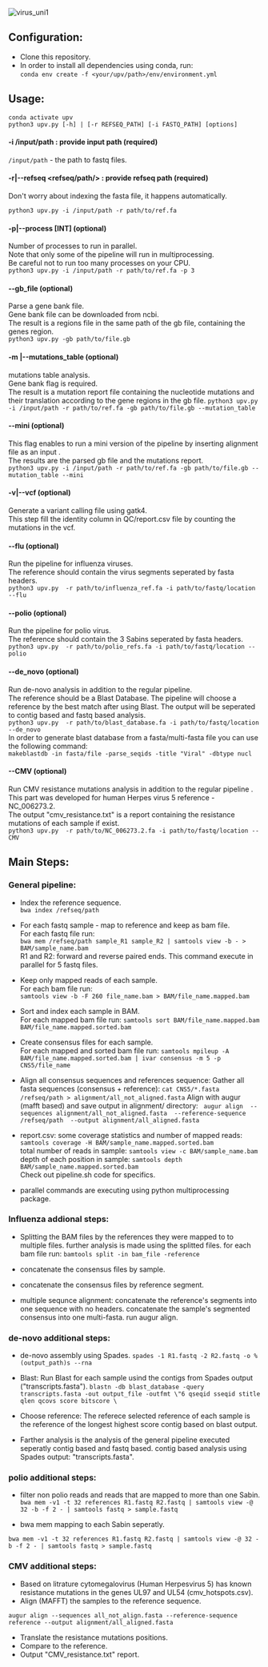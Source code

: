 ![virus_uni1](https://user-images.githubusercontent.com/73703947/182020376-e0a4fe89-ccc7-426a-8997-5cc282e051e3.jpg)

## Configuration:
* Clone this repository.
* In order to install all dependencies using conda, run: \
    `conda env create -f <your/upv/path>/env/environment.yml`
## Usage:
 `conda activate upv` \
 `python3 upv.py [-h] | [-r REFSEQ_PATH] [-i FASTQ_PATH] [options] `
#### -i /input/path : provide input path  (required)
`/input/path` - the path to fastq files.

#### -r|--refseq <refseq/path/> : provide refseq path (required)
Don't worry about indexing the fasta file, it happens automatically.

 `python3 upv.py -i /input/path -r path/to/ref.fa`

#### -p|--process [INT] (optional)
Number of processes to run in parallel. \
Note that only some of the pipeline will run in multiprocessing. \
Be careful not to run too many processes on your CPU. \
 `python3 upv.py -i /input/path -r path/to/ref.fa -p 3`

#### --gb_file (optional)
Parse a gene bank file. \
Gene bank file can be downloaded from ncbi. \
The result is a regions file in the same path of the gb file, containing the genes region. \
 `python3 upv.py -gb path/to/file.gb`

#### -m |--mutations_table (optional)
mutations table analysis. \
Gene bank flag is required. \
The result is a mutation report file containing the nucleotide mutations and their translation according to the gene regions in the gb file.
 `python3 upv.py -i /input/path -r path/to/ref.fa -gb path/to/file.gb --mutation_table`
 
#### --mini (optional)
This flag enables to run a mini version of the pipeline by inserting alignment file as an input . \
The results are the parsed gb file and the mutations report. \
 `python3 upv.py -i /input/path -r path/to/ref.fa -gb path/to/file.gb --mutation_table --mini`

#### -v|--vcf (optional)
Generate a variant calling file using gatk4. \
This step fill the identity column in QC/report.csv file by counting the mutations in the vcf.

#### --flu (optional)
Run the pipeline for influenza viruses. \
The reference should contain the virus segments seperated by fasta headers. \
 `python3 upv.py  -r path/to/influenza_ref.fa -i path/to/fastq/location --flu `
 
#### --polio (optional)
Run the pipeline for polio virus. \
The reference should contain the 3 Sabins seperated by fasta headers. \
 `python3 upv.py  -r path/to/polio_refs.fa -i path/to/fastq/location --polio `
 
#### --de_novo (optional)
Run de-novo analysis in addition to the regular pipeline. \
The reference should be a Blast Database. The pipeline will choose a reference by the best match after using Blast.
The output will be seperated to contig based and fastq based analysis. \
 `python3 upv.py  -r path/to/blast_database.fa -i path/to/fastq/location --de_novo ` \
In order to generate blast database from a fasta/multi-fasta file you can use the following command: \
`makeblastdb -in fasta/file -parse_seqids -title "Viral" -dbtype nucl`

#### --CMV (optional)
Run CMV resistance mutations analysis in addition to the regular pipeline . \
This part was developed for human Herpes virus 5 reference - NC_006273.2. \
The output "cmv_resistance.txt" is a report containing the resistance mutations of each sample if exist. \
 `python3 upv.py  -r path/to/NC_006273.2.fa -i path/to/fastq/location --CMV `

 
## Main Steps:

### General pipeline:

* Index the reference sequence. \
`bwa index /refseq/path`

* For each fastq sample - map to reference and keep as bam file. \
For each fastq file run: \
    `bwa mem /refseq/path sample_R1 sample_R2 | samtools view -b - > BAM/sample_name.bam` \
R1 and R2: forward and reverse paired ends.
This command execute in parallel for 5 fastq files.

* Keep only mapped reads of each sample. \
For each bam file run: \
    `samtools view -b -F 260 file_name.bam > BAM/file_name.mapped.bam` 

* Sort and index each sample in BAM. \
For each mapped bam file run:
    `samtools sort BAM/file_name.mapped.bam BAM/file_name.mapped.sorted.bam`
    
* Create consensus files for each sample. \
For each mapped and sorted bam file run:
    `samtools mpileup -A  BAM/file_name.mapped.sorted.bam | ivar consensus -m 5 -p CNS5/file_name`

* Align all consensus sequences and references sequence: 
Gather all fasta sequences (consensus + reference): 
    `cat CNS5/*.fasta /refseq/path > alignment/all_not_aligned.fasta` 
Align with augur (mafft based) and save output in alignment/ directory: 
  ` augur align 
  --sequences alignment/all_not_aligned.fasta 
  --reference-sequence /refseq/path 
  --output alignment/all_aligned.fasta` 

* report.csv: 
    some coverage statistics and number of mapped reads: `samtools coverage -H BAM/sample_name.mapped.sorted.bam`  
    total number of reads in sample: `samtools view -c BAM/sample_name.bam` 
    depth of each position in sample: `samtools depth BAM/sample_name.mapped.sorted.bam`  
Check out pipeline.sh code for specifics.

- parallel commands are executing using python multiprocessing package. 

### Influenza addional steps:

* Splitting the BAM files by the references they were mapped to to multiple files. further analysis is made using the splitted files. 
for each bam file run: 
`bamtools split -in bam_file -reference` 

* concatenate the consensus files by sample. 

* concatenate the consensus files by reference segment. 

* multiple sequnce alignment: 
concatenate the reference's segments into one sequence with no headers. 
concatenate the sample's segmented consensus into one multi-fasta. 
run augur align. 

### de-novo additional steps:

* de-novo assembly using Spades. 
`spades -1 R1.fastq -2 R2.fastq -o %(output_path)s --rna` 

* Blast: 
Run Blast for each sample usind the contigs from Spades output ("transcripts.fasta"). 
`blastn -db blast_database -query transcripts.fasta -out output_file -outfmt \"6 qseqid sseqid stitle qlen qcovs score bitscore \ `

* Choose reference: 
The referece selected reference of each sample is the reference of the longest highest score contig based on blast output.

* Farther analysis is the analysis of the general pipeline executed seperatly contig based and fastq based. 
contig based analysis using Spades output: "transcripts.fasta". 


### polio additional steps: 

* filter non polio reads and reads that are mapped to more than one Sabin.
`bwa mem -v1 -t 32 references R1.fastq R2.fastq | samtools view -@ 32 -b -f 2 - | samtools fastq > sample.fastq`

* bwa mem mapping to each Sabin seperatly.

`bwa mem -v1 -t 32 references R1.fastq R2.fastq | samtools view -@ 32 -b -f 2 - | samtools fastq > sample.fastq`

### CMV additional steps: 

* Based on litrature cytomegalovirus (Human Herpesvirus 5) has known resistance mutations in the genes UL97 and UL54 (cmv_hotspots.csv). 
* Align (MAFFT) the samples to the reference sequence.

`augur align --sequences all_not_align.fasta --reference-sequence reference --output alignment/all_aligned.fasta`

* Translate the resistance mutations positions.
* Compare to the reference.
* Output "CMV_resistance.txt" report.
